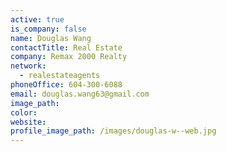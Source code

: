 ```yaml
---
active: true
is_company: false
name: Douglas Wang
contactTitle: Real Estate
company: Remax 2000 Realty
network:
  - realestateagents
phoneOffice: 604-300-6088
email: douglas.wang63@gmail.com
image_path:
color:
website:
profile_image_path: /images/douglas-w--web.jpg
---
```



